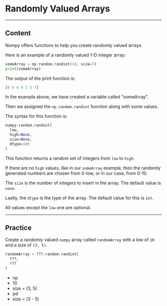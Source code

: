 ﻿---
author: Stefan-Stojanovic

type: normal

category: how to

---

# Randomly Valued Arrays

---
## Content

Numpy offers functions to help you create randomly valued arrays.

Here is an example of a randomly valued 1-D integer array:
```python
someArray = np.random.randint(10, size=7)
print(someArray)
```

The output of the print function is:
```python
[0 0 4 9 2 5 7]
```

In the example above, we have created a variable called "someArray".

Then we assigned the `np.random.randint` function along with some values.

The syntax for this function is:
```python
numpy.random.randint(
  low, 
  high=None, 
  size=None, 
  dtype=int
)
```

This function returns a random set of integers from `low` to `high`.

If there are no `high` values, like in our `someArray` example, then the randomly generated numbers are chosen from 0-low, or in our case, from 0-10.

The `size` is the number of integers to insert in the array. The default value is `none`.

Lastly, the `dtype` is the type of the array. The default value for this is `int`.

All values except the `low` one are optional.

---
## Practice

Create a randomly valued `numpy` array called `randomArray` with a low of `10` and a size of `(3, 5)`.

```python
randomArray = ???.random.randint(
  ???, 
  ???
)
```

- np
- 10
- size = (3, 5)
- pd
- size = (3 - 5)